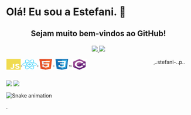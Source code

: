  # Olá! Eu sou a Estefani. 👋
## <p align="center"> Sejam muito bem-vindos ao GitHub!</p>
<div align="center">
  <a href="https://github.com/Estefani-prog">
  <img height="180em" src="https://github-readme-stats.vercel.app/api?username=Estefani-prog&show_icons=true&theme=dracula&include_all_commits=true&count_private=true"/>
  <img height="180em" src="https://github-readme-stats.vercel.app/api/top-langs/?username=Estefani-prog&layout=compact&langs_count=7&theme=dracula"/>
</div>
  
  <div style="display: inline_block"><br>
  <img align="center" alt="Estefani-Js" height="30" width="40" src="https://raw.githubusercontent.com/devicons/devicon/master/icons/javascript/javascript-plain.svg">
  <img align="center" alt="Estefani-React" height="30" width="40" src="https://raw.githubusercontent.com/devicons/devicon/master/icons/react/react-original.svg">
  <img align="center" alt="Estefani-HTML" height="30" width="40" src="https://raw.githubusercontent.com/devicons/devicon/master/icons/html5/html5-original.svg">
  <img align="center" alt="Estefani-CSS" height="30" width="40" src="https://raw.githubusercontent.com/devicons/devicon/master/icons/css3/css3-original.svg">.
  <img align="center" alt="Estefani-Csharp" height="30" width="40" src="https://raw.githubusercontent.com/devicons/devicon/master/icons/csharp/csharp-original.svg">

  <img align="right" alt="Estefani-..p..ic." height="150" style="border-radius:50px;" src="https://scontent-gig2-1.xx.fbcdn.net/v/t1.6435-9/120721005_3316488311770807_3395540966454858854_n.jpg?_nc_cat=109&ccb=1-5&_nc_sid=174925&_nc_eui2=AeH139yd387eBna14e4hsu_8bNfA0jvQtfZs18DSO9C19pHg1ApZOAFikdBht8VG-mx0XvlNi60cBy3_6Q1a7H6W&_nc_ohc=wkBGwkH5Fa4AX9ycrt4&_nc_ht=scontent-gig2-1.xx&oh=00_AT9fO-yrydG20UNpmfOygHsyRMZLbT4w_F-NSplsB6A0Sg&oe=626D00A2">
</div>
  
   
## 
<div> 
  
  <a href = "mailto:fannemonteiro95@gmail.com"><img src="https://img.shields.io/badge/-Gmail-%23333?style=for-the-badge&logo=gmail&logoColor=white" target="_blank"></a>
  <a href="https://www.linkedin.com/in/estefani-bonif%C3%A1cio-5b4a44211/" target="_blank"><img src="https://img.shields.io/badge/-LinkedIn-%230077B5?style=for-the-badge&logo=linkedin&logoColor=white" target="_blank"></a> 
 
  ![Snake animation](https://github.com/Estefani-prog/Estefani-prog/blob/output/github-contribution-grid-snake.svg)
 
</div>
.
